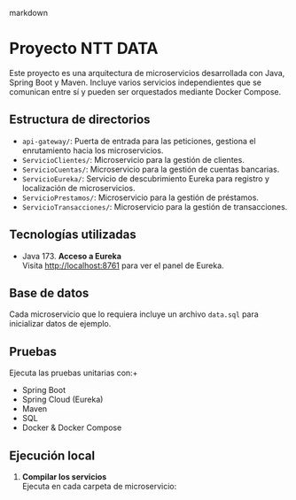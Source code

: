 markdown
# Proyecto NTT DATA

Este proyecto es una arquitectura de microservicios desarrollada con Java, Spring Boot y Maven. Incluye varios servicios independientes que se comunican entre sí y pueden ser orquestados mediante Docker Compose.

## Estructura de directorios

- `api-gateway/`: Puerta de entrada para las peticiones, gestiona el enrutamiento hacia los microservicios.
- `ServicioClientes/`: Microservicio para la gestión de clientes.
- `ServicioCuentas/`: Microservicio para la gestión de cuentas bancarias.
- `ServicioEureka/`: Servicio de descubrimiento Eureka para registro y localización de microservicios.
- `ServicioPrestamos/`: Microservicio para la gestión de préstamos.
- `ServicioTransacciones/`: Microservicio para la gestión de transacciones.

## Tecnologías utilizadas

- Java 173. **Acceso a Eureka**  
   Visita [http://localhost:8761](http://localhost:8761) para ver el panel de Eureka.

## Base de datos

Cada microservicio que lo requiera incluye un archivo `data.sql` para inicializar datos de ejemplo.

## Pruebas

Ejecuta las pruebas unitarias con:+
- Spring Boot
- Spring Cloud (Eureka)
- Maven
- SQL
- Docker & Docker Compose

## Ejecución local

1. **Compilar los servicios**  
   Ejecuta en cada carpeta de microservicio: